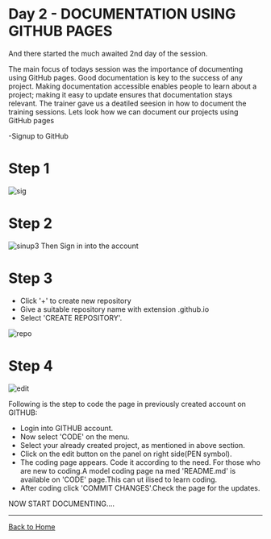 # Day 2 - DOCUMENTATION USING GITHUB PAGES

 
   And there started the much awaited 2nd day of the session.
   
   The main focus of todays session was the importance of documenting using GitHub pages. Good documentation is key to the success of any project. Making documentation accessible enables people to learn about a project; making it easy to update ensures that documentation stays relevant. The trainer gave us a deatiled seesion in how to document the training  sessions. 
   Lets look how we can document our projects using GitHub pages
   
   
   -Signup to GitHub
   
     
   # Step 1   
  
  
  
  
  ![sig](https://user-images.githubusercontent.com/30692869/29624790-ab6cbf74-8847-11e7-995a-702ba8164ede.png)
   
   
   
   
   
   
   
   
   
   
   
   
   
   
   
   # Step 2
      
      
      
   ![sinup3](https://user-images.githubusercontent.com/30692869/29624522-ec7f9c62-8846-11e7-80f5-71c4f30799b5.png)
   Then Sign in into the account
   
   
   # Step 3
   
 - Click '+' to create new repository
 - Give a suitable repository name with extension .github.io
 - Select 'CREATE REPOSITORY'.
 
 
 ![repo](https://user-images.githubusercontent.com/30692869/29781801-014c9d62-8c38-11e7-8e4d-8356dd5c7aeb.png)


  # Step 4
  
  
  ![edit](https://user-images.githubusercontent.com/30692869/29781701-b6063804-8c37-11e7-8d74-0aafb849dfbb.png)
  
Following is the step to code the page in previously created account on GITHUB:

- Login into GITHUB account.
- Now select 'CODE' on the menu.
- Select your already created project, as mentioned in above section.
- Click on the edit button on the panel on right side(PEN symbol).
- The coding page appears. Code it according to the need.
       For those who are new to coding.A model coding page na
       med 'README.md' is available on 'CODE' page.This can ut 
       ilised to learn coding.
- After coding click 'COMMIT CHANGES'.Check the page for the updates.


NOW START DOCUMENTING....
       
   
   
   
<hr>


 [Back to Home](https://aminaibrahim.github.io)
      
      
   
   
   
  
   
   
   
   
   
   
   
   
   
   


